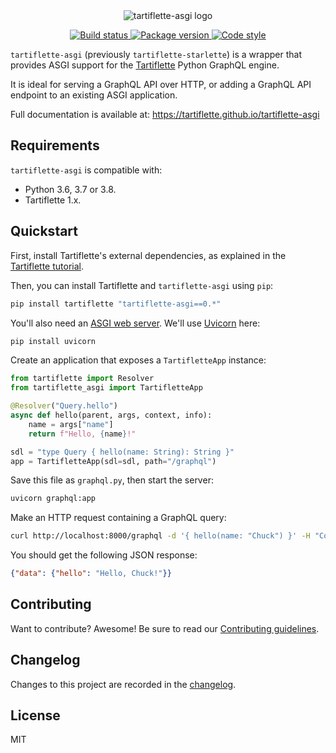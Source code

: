 <div align="center">
  <img src="https://raw.githubusercontent.com/tartiflette/tartiflette-asgi/master/img/tartiflette-asgi.png" alt="tartiflette-asgi logo"/>
</div>

<p align="center">
  <a href="https://github.com/tartiflette/tartiflette-asgi/actions">
    <img src="https://github.com/tartiflette/tartiflette-asgi/workflows/Build/badge.svg?branch=master" alt="Build status">
  </a>
  <a href="https://pypi.org/project/tartiflette-asgi">
    <img src="https://badge.fury.io/py/tartiflette-asgi.svg" alt="Package version">
  </a>
  <a href="https://github.com/ambv/black">
    <img src="https://img.shields.io/badge/code_style-black-000000.svg" alt="Code style">
    </a>
</p>

`tartiflette-asgi` (previously `tartiflette-starlette`) is a wrapper that provides ASGI support for the [Tartiflette](https://tartiflette.io) Python GraphQL engine.

It is ideal for serving a GraphQL API over HTTP, or adding a GraphQL API endpoint to an existing ASGI application.

Full documentation is available at: https://tartiflette.github.io/tartiflette-asgi

## Requirements

`tartiflette-asgi` is compatible with:

- Python 3.6, 3.7 or 3.8.
- Tartiflette 1.x.

## Quickstart

First, install Tartiflette's external dependencies, as explained in the [Tartiflette tutorial](https://tartiflette.io/docs/tutorial/install-tartiflette).

Then, you can install Tartiflette and `tartiflette-asgi` using `pip`:

```bash
pip install tartiflette "tartiflette-asgi==0.*"
```

You'll also need an [ASGI web server](https://github.com/florimondmanca/awesome-asgi#servers). We'll use [Uvicorn](http://www.uvicorn.org/) here:

```bash
pip install uvicorn
```

Create an application that exposes a `TartifletteApp` instance:

```python
from tartiflette import Resolver
from tartiflette_asgi import TartifletteApp

@Resolver("Query.hello")
async def hello(parent, args, context, info):
    name = args["name"]
    return f"Hello, {name}!"

sdl = "type Query { hello(name: String): String }"
app = TartifletteApp(sdl=sdl, path="/graphql")
```

Save this file as `graphql.py`, then start the server:

```bash
uvicorn graphql:app
```

Make an HTTP request containing a GraphQL query:

```bash
curl http://localhost:8000/graphql -d '{ hello(name: "Chuck") }' -H "Content-Type: application/graphql"
```

You should get the following JSON response:

```json
{"data": {"hello": "Hello, Chuck!"}}
```

## Contributing

Want to contribute? Awesome! Be sure to read our [Contributing guidelines](https://github.com/tartiflette/tartiflette-asgi/tree/master/CONTRIBUTING.md).

## Changelog

Changes to this project are recorded in the [changelog](https://github.com/tartiflette/tartiflette-asgi/tree/master/CHANGELOG.md).

## License

MIT
